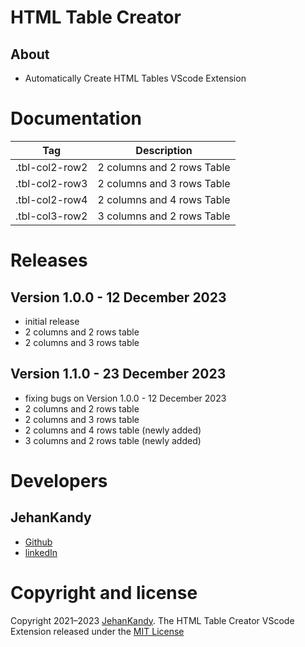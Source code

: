 # HTML Table Creator

## About

- Automatically Create HTML Tables VScode Extension

# Documentation

| Tag  | Description |
| ------------- | ------------- |
| .tbl-col2-row2  | 2 columns and 2 rows Table  |
| .tbl-col2-row3  | 2 columns and 3 rows Table  |
| .tbl-col2-row4  | 2 columns and 4 rows Table  |
| .tbl-col3-row2  | 3 columns and 2 rows Table  |

# Releases

## Version 1.0.0 - 12 December 2023

- initial release
- 2 columns and 2 rows table
- 2 columns and 3 rows table

## Version 1.1.0 - 23 December 2023

- fixing bugs on Version 1.0.0 - 12 December 2023
- 2 columns and 2 rows table
- 2 columns and 3 rows table
- 2 columns and 4 rows table (newly added)
- 3 columns and 2 rows table (newly added)

# Developers

## JehanKandy

- [Github](https://github.com/JehanKandy)
- [linkedIn](www.linkedin.com/in/jehan-weerasuriya-23a3a4223)


# Copyright and license

Copyright 2021–2023 [JehanKandy](https://github.com/JehanKandy). The HTML Table Creator VScode Extension released under the [MIT License](https://github.com/BackendExpert/table-vscode-extension/blob/master/LICENSE)
